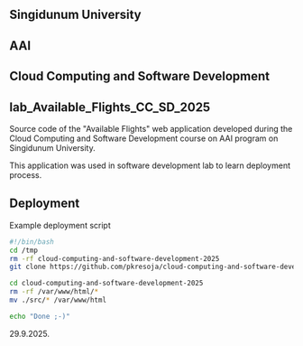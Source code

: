 ## Singidunum University 

## AAI

## Cloud Computing and Software Development

## lab_Available_Flights_CC_SD_2025

Source code of the "Available Flights" web application developed during the Cloud Computing and Software Development course on AAI program on Singidunum University.

This application was used in software development lab to learn deployment process.

## Deployment

Example deployment script
```bash
#!/bin/bash
cd /tmp
rm -rf cloud-computing-and-software-development-2025
git clone https://github.com/pkresoja/cloud-computing-and-software-development-2025

cd cloud-computing-and-software-development-2025
rm -rf /var/www/html/*
mv ./src/* /var/www/html

echo "Done ;-)"
```
29.9.2025.